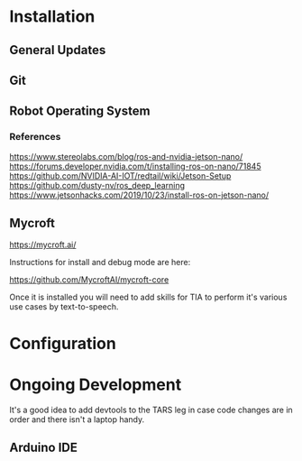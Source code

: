 
# Installation

## General Updates

## Git

## Robot Operating System

### References

https://www.stereolabs.com/blog/ros-and-nvidia-jetson-nano/
https://forums.developer.nvidia.com/t/installing-ros-on-nano/71845
https://github.com/NVIDIA-AI-IOT/redtail/wiki/Jetson-Setup
https://github.com/dusty-nv/ros_deep_learning
https://www.jetsonhacks.com/2019/10/23/install-ros-on-jetson-nano/

## Mycroft

https://mycroft.ai/

Instructions for install and debug mode are here:

https://github.com/MycroftAI/mycroft-core

Once it is installed you will need to add skills for TIA to perform it's various use cases by text-to-speech.

# Configuration

# Ongoing Development

It's a good idea to add devtools to the TARS leg in case code changes are in order and there isn't a laptop handy.

## Arduino IDE

